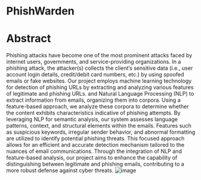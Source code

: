 # PhishWarden

  # Abstract
Phishing attacks have become one of the most prominent attacks faced by internet users, governments, and service-providing organizations. In a phishing attack, the attacker(s) collects the client’s sensitive data (i.e., user account login details, credit/debit card numbers, etc.) by using spoofed emails or fake websites. 
Our project employs machine learning technology for detection of phishing URLs by extracting and analyzing various features of legitimate and phishing URLs. and  Natural Language Processing (NLP) to extract information from emails, organizing them into corpora. Using a feature-based approach, we analyze these corpora to determine whether the content exhibits characteristics indicative of phishing attempts. By leveraging NLP for semantic analysis, our system assesses language patterns, context, and structural elements within the emails. Features such as suspicious keywords, irregular sender behavior, and abnormal formatting are utilized to identify potential phishing threats. This focused approach allows for an efficient and accurate detection mechanism tailored to the nuances of email communications. Through the integration of NLP and feature-based analysis, our project aims to enhance the capability of distinguishing between legitimate and phishing emails, contributing to a more robust defense against cyber threats.
![image](https://github.com/user-attachments/assets/3465e9a5-a26a-4a72-a02c-b764648947a8)

